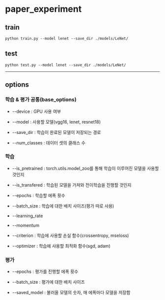 # paper_experiment

## train

`python train.py --model lenet --save_dir ./models/LeNet/`

## test

`python test.py --model lenet --save_dir ./models/LeNet/`

---

## options

### 학습 & 평가 공통(base_options)

* --device : GPU 사용 여부

* --model : 사용할 모델(vgg16, lenet, resnet18)

* --save_dir : 학습이 완료된 모델이 저장되는 경로

* --num_classes : 데이터 셋의 클래스 수

### 학습

* --is_pretrained : torch.utils.model_zoo를 통해 학습이 이루어진 모델을 사용할 것인지

* --is_transfered : 학습된 모델을 가져와 전이학습을 진행할 것인지

* --epochs : 학습할 에폭 횟수

* --batch_size : 학습에 대한 배치 사이즈(평가 따로 사용)

* --learning_rate

* --momentum

* --criterion : 학습에 사용할 손실 함수(crossentropy, mseloss)

* --optimizer : 학습에 사용할 최적화 함수(sgd, adam)

### 평가

* --epochs : 평가를 진행할 에폭 횟수

* --batch_size : 평가에 대한 배치 사이즈

* --saved_model : 불러올 모델의 숫자, 매 에폭마다 모델을 저장함

